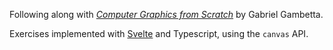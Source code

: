 Following along with _[Computer Graphics from Scratch](https://gabrielgambetta.com/computer-graphics-from-scratch/)_ by Gabriel Gambetta.

Exercises implemented with [Svelte](https://svelte.dev/) and Typescript, using the `canvas` API.
